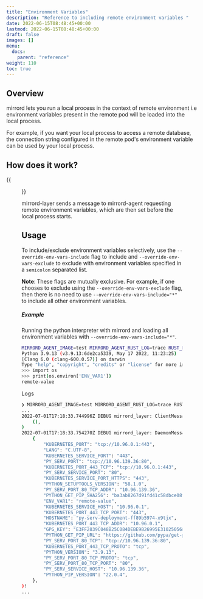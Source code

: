 ```yaml
---
title: "Environment Variables"
description: "Reference to including remote environment variables "
date: 2022-06-15T08:48:45+00:00
lastmod: 2022-06-15T08:48:45+00:00
draft: false
images: []
menu:
  docs:
    parent: "reference"
weight: 110
toc: true
---
```


## Overview

mirrord lets you run a local process in the context of remote environment i.e environment variables present in the remote pod will be loaded into the local process.

For example, if you want your local process to access a remote database, the connection string configured in the remote pod's environment variable can be used by your local process.

## How does it work?

{{<figure src="mirrord-env-vars.png" alt="mirrord - fileops" class="white-background center large-width">}}

mirrord-layer sends a message to mirrord-agent requesting remote environment variables, which are then set before the local process starts.

## Usage

To include/exclude environment variables selectively, use the `--override-env-vars-include` flag to include and `--override-env-vars-exclude` to exclude with environment variables specified in a `semicolon` separated list.

**Note**: These flags are mutually exclusive. For example, if one chooses to exclude using the `--override-env-vars-exclude` flag, then there is no need to use `--override-env-vars-include="*"` to include all other environment variables.

##### Example

Running the python interpreter with mirrord and loading all environment variables with `--override-env-vars-include="*"`.

```bash
MIRRORD_AGENT_IMAGE=test MIRRORD_AGENT_RUST_LOG=trace RUST_LOG=debug target/debug/mirrord exec -c --override-env-vars-include="*" --pod-name py-serv-deployment-ff89b5974-x9tjx python3
Python 3.9.13 (v3.9.13:6de2ca5339, May 17 2022, 11:23:25)
[Clang 6.0 (clang-600.0.57)] on darwin
Type "help", "copyright", "credits" or "license" for more information.
>>> import os
>>> print(os.environ['ENV_VAR1'])
remote-value
```

Logs

```bash
❯ MIRRORD_AGENT_IMAGE=test MIRRORD_AGENT_RUST_LOG=trace RUST_LOG=debug target/debug/mirrord exec -c --override-env-vars-include="*" --pod-name py-serv-deployment-ff89b5974-x9tjx python3
...
2022-07-01T17:18:33.744996Z DEBUG mirrord_layer: ClientMessage::GetEnvVarsRequest codec_result Ok(
    (),
)
2022-07-01T17:18:33.754270Z DEBUG mirrord_layer: DaemonMessage::GetEnvVarsResponse Ok(
    {
        "KUBERNETES_PORT": "tcp://10.96.0.1:443",
        "LANG": "C.UTF-8",
        "KUBERNETES_SERVICE_PORT": "443",
        "PY_SERV_PORT": "tcp://10.96.139.36:80",
        "KUBERNETES_PORT_443_TCP": "tcp://10.96.0.1:443",
        "PY_SERV_SERVICE_PORT": "80",
        "KUBERNETES_SERVICE_PORT_HTTPS": "443",
        "PYTHON_SETUPTOOLS_VERSION": "58.1.0",
        "PY_SERV_PORT_80_TCP_ADDR": "10.96.139.36",
        "PYTHON_GET_PIP_SHA256": "ba3ab8267d91fd41c58dbce08f76db99f747f716d85ce1865813842bb035524d",
        "ENV_VAR1": "remote-value",
        "KUBERNETES_SERVICE_HOST": "10.96.0.1",
        "KUBERNETES_PORT_443_TCP_PORT": "443",
        "HOSTNAME": "py-serv-deployment-ff89b5974-x9tjx",
        "KUBERNETES_PORT_443_TCP_ADDR": "10.96.0.1",
        "GPG_KEY": "E3FF2839C048B25C084DEBE9B26995E310250568",
        "PYTHON_GET_PIP_URL": "https://github.com/pypa/get-pip/raw/6ce3639da143c5d79b44f94b04080abf2531fd6e/public/get-pip.py",
        "PY_SERV_PORT_80_TCP": "tcp://10.96.139.36:80",
        "KUBERNETES_PORT_443_TCP_PROTO": "tcp",
        "PYTHON_VERSION": "3.9.13",
        "PY_SERV_PORT_80_TCP_PROTO": "tcp",
        "PY_SERV_PORT_80_TCP_PORT": "80",        
        "PY_SERV_SERVICE_HOST": "10.96.139.36",
        "PYTHON_PIP_VERSION": "22.0.4",
    },
)!
...
```